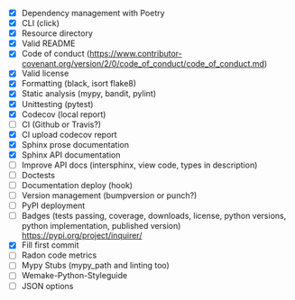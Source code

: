 - [X] Dependency management with Poetry
- [X] CLI (click)
- [X] Resource directory
- [x] Valid README
- [x] Code of conduct (https://www.contributor-covenant.org/version/2/0/code_of_conduct/code_of_conduct.md)
- [X] Valid license
- [X] Formatting (black, isort flake8)
- [X] Static analysis (mypy, bandit, pylint)
- [X] Unittesting (pytest)
- [X] Codecov (local report)
- [ ] CI (Github or Travis?)
- [X] CI upload codecov report
- [X] Sphinx prose documentation
- [x] Sphinx API documentation
- [ ] Improve API docs (intersphinx, view code, types in description)
- [ ] Doctests
- [ ] Documentation deploy (hook)
- [ ] Version management (bumpversion or punch?)
- [ ] PyPI deployment
- [ ] Badges (tests passing, coverage, downloads, license, python versions, python implementation, published version) https://pypi.org/project/inquirer/
- [X] Fill first commit
- [ ] Radon code metrics
- [ ] Mypy Stubs (mypy_path and linting too)
- [ ] Wemake-Python-Styleguide
- [ ] JSON options
